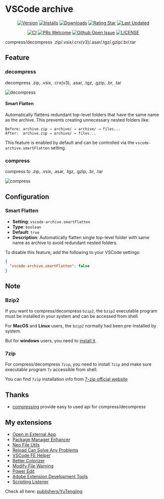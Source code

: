 # VSCode archive

<div align="center">

[![Version](https://img.shields.io/visual-studio-marketplace/v/YuTengjing.vscode-archive)](https://marketplace.visualstudio.com/items/YuTengjing.vscode-archive/changelog) [![Installs](https://img.shields.io/visual-studio-marketplace/i/YuTengjing.vscode-archive)](https://marketplace.visualstudio.com/items?itemName=YuTengjing.vscode-archive) [![Downloads](https://img.shields.io/visual-studio-marketplace/d/YuTengjing.vscode-archive)](https://marketplace.visualstudio.com/items?itemName=YuTengjing.vscode-archive) [![Rating Star](https://img.shields.io/visual-studio-marketplace/stars/YuTengjing.vscode-archive)](https://marketplace.visualstudio.com/items?itemName=YuTengjing.vscode-archive&ssr=false#review-details) [![Last Updated](https://img.shields.io/visual-studio-marketplace/last-updated/YuTengjing.vscode-archive)](https://github.com/tjx666/vscode-archive)

[![CI](https://github.com/tjx666/vscode-archive/actions/workflows/ci.yml/badge.svg)](https://github.com/tjx666/vscode-archive/actions/workflows/test.yml) [![PRs Welcome](https://img.shields.io/badge/PRs-welcome-brightgreen.svg?style=flat)](http://makeapullrequest.com) [![Github Open Issue](https://img.shields.io/github/issues/tjx666/vscode-archive)](https://github.com/tjx666/vscode-archive/issues) [![LICENSE](https://img.shields.io/badge/license-Anti%20996-blue.svg?style=flat-square)](https://github.com/996icu/996.ICU/blob/master/LICENSE)

</div>

compress/decompress .zip/.vsix/.crx(v3)/.asar/.tgz/.gzip/.br/.tar

## Feature

### decompress

decompress .zip, .vsix, .crx(v3), .asar, .tgz, .gzip, .br, .tar

![decompress](https://github.com/tjx666/vscode-archive/blob/main/assets/decompress.gif?raw=true)

#### Smart Flatten

Automatically flattens redundant top-level folders that have the same name as the archive. This prevents creating unnecessary nested folders like:

```plaintext
Before: archive.zip → archive/ → archive/ → files...
After:  archive.zip → archive/ → files...
```

This feature is enabled by default and can be controlled via the `vscode-archive.smartFlatten` setting.

### compress

compress to .zip, .vsix, .asar, .tgz, .gzip, .br, .tar

![compress](https://github.com/tjx666/vscode-archive/blob/main/assets/compress.png?raw=true)

## Configuration

### Smart Flatten

- **Setting**: `vscode-archive.smartFlatten`
- **Type**: `boolean`
- **Default**: `true`
- **Description**: Automatically flatten single top-level folder with same name as archive to avoid redundant nested folders.

To disable this feature, add the following to your VSCode settings:

```json
{
  "vscode-archive.smartFlatten": false
}
```

## Note

### Bzip2

If you want to compress/decompress `bzip2`, the `bzip2` executable program must be installed in your system and can be accessed from shell.

For **MacOS** and **Linux** users, the `bzip2` normally had been pre-installed by system.

But for **windows** users, you need to [install it](https://www.google.com/search?q=bzip2+windows).

### 7zip

For compress/decompress `7zip`, you need to install `7zip` and make sure executable program `7z` accessible from shell.

You can find `7zip` installation info from [7-zip official website](https://www.7-zip.org/)

## Thanks

- [compressing](https://github.com/node-modules/compressing) provide easy to used api for compress/decompress

## My extensions

- [Open in External App](https://github.com/tjx666/open-in-external-app)
- [Package Manager Enhancer](https://github.com/tjx666/package-manager-enhancer)
- [Neo File Utils](https://github.com/tjx666/vscode-archive)
- [Reload Can Solve Any Problems](https://github.com/tjx666/reload-can-solve-any-problems)
- [VSCode FE Helper](https://github.com/tjx666/vscode-fe-helper)
- [Better Colorizer](https://github.com/tjx666/better-colorizer)
- [Modify File Warning](https://github.com/tjx666/modify-file-warning)
- [Power Edit](https://github.com/tjx666/power-edit)
- [Adobe Extension Development Tools](https://github.com/tjx666/vscode-adobe-extension-devtools)
- [Scripting Listener](https://github.com/tjx666/scripting-listener)

Check all here: [publishers/YuTengjing](https://marketplace.visualstudio.com/publishers/YuTengjing)
